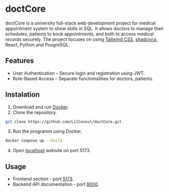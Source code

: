 # doctCore

doctCore is a university full-stack web development project for medical appointment system to show skills  in SQL. It allows doctors to manage their schedules, patients to book appointments, and both to access medical records securely. The project focuses on using [Tailwind CSS](https://tailwindcss.com/), [shadcn/ui](https://ui.shadcn.com/), React, Python and PosgreSQL.

## Features
- User Authentication – Secure login and registration using JWT.
- Role-Based Access – Separate functionalities for doctors, patients.

## Instalation
1. Download and run [Docker](https://www.docker.com/).
2. Clone the repository.
```bash
git clone https://github.com/LilConsul/doctCore.git
```
3. Run the programm using Docker.
```bash
docker compose up --build
```
4. Open [localhost](http://localhost:5173/) website on port 5173.

## Usage
- Frontend section - port [5173](http://localhost:5173/).
- Backend API documentation - port [8000](http://localhost:8000/docs).
